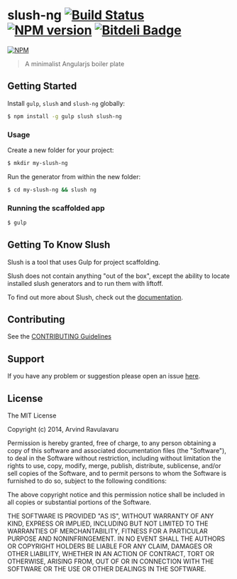 # slush-ng [![Build Status](https://secure.travis-ci.org/arvindr21/slush-ng.png?branch=master)](https://travis-ci.org/arvindr21/slush-ng) [![NPM version](https://badge-me.herokuapp.com/api/npm/slush-ng.png)](http://badges.enytc.com/for/npm/slush-ng) [![Bitdeli Badge](https://d2weczhvl823v0.cloudfront.net/arvindr21/slush-ng/trend.png)](https://bitdeli.com/free "Bitdeli Badge")

[![NPM](https://nodei.co/npm/slush-ng.png?downloads=true&stars=true)](https://nodei.co/npm/slush-ng/)

> A minimalist Angularjs boiler plate


## Getting Started

Install `gulp`, `slush` and `slush-ng` globally:

```bash
$ npm install -g gulp slush slush-ng
```

### Usage

Create a new folder for your project:

```bash
$ mkdir my-slush-ng
```

Run the generator from within the new folder:

```bash
$ cd my-slush-ng && slush ng
```

### Running the scaffolded app

```bash
$ gulp
```

## Getting To Know Slush

Slush is a tool that uses Gulp for project scaffolding.

Slush does not contain anything "out of the box", except the ability to locate installed slush generators and to run them with liftoff.

To find out more about Slush, check out the [documentation](https://github.com/klei/slush).

## Contributing

See the [CONTRIBUTING Guidelines](https://github.com/arvindr21/slush-ng/blob/master/CONTRIBUTING.md)

## Support
If you have any problem or suggestion please open an issue [here](https://github.com/arvindr21/slush-ng/issues).

## License 

The MIT License

Copyright (c) 2014, Arvind Ravulavaru

Permission is hereby granted, free of charge, to any person
obtaining a copy of this software and associated documentation
files (the "Software"), to deal in the Software without
restriction, including without limitation the rights to use,
copy, modify, merge, publish, distribute, sublicense, and/or sell
copies of the Software, and to permit persons to whom the
Software is furnished to do so, subject to the following
conditions:

The above copyright notice and this permission notice shall be
included in all copies or substantial portions of the Software.

THE SOFTWARE IS PROVIDED "AS IS", WITHOUT WARRANTY OF ANY KIND,
EXPRESS OR IMPLIED, INCLUDING BUT NOT LIMITED TO THE WARRANTIES
OF MERCHANTABILITY, FITNESS FOR A PARTICULAR PURPOSE AND
NONINFRINGEMENT. IN NO EVENT SHALL THE AUTHORS OR COPYRIGHT
HOLDERS BE LIABLE FOR ANY CLAIM, DAMAGES OR OTHER LIABILITY,
WHETHER IN AN ACTION OF CONTRACT, TORT OR OTHERWISE, ARISING
FROM, OUT OF OR IN CONNECTION WITH THE SOFTWARE OR THE USE OR
OTHER DEALINGS IN THE SOFTWARE.

